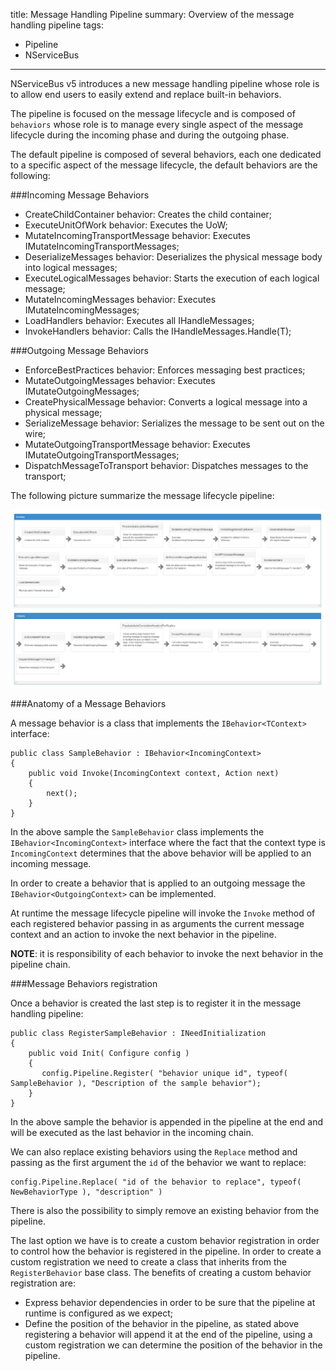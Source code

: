 title: Message Handling Pipeline
summary: Overview of the message handling pipeline 
tags:
- Pipeline
- NServiceBus
---

NServiceBus v5 introduces a new message handling pipeline whose role is to allow end users to easily extend and replace built-in behaviors.

The pipeline is focused on the message lifecycle and is composed of `behaviors` whose role is to manage every single aspect of the message lifecycle during the incoming phase and during the outgoing phase.

The default pipeline is composed of several behaviors, each one dedicated to a specific aspect of the message lifecycle, the default behaviors are the following:

###Incoming Message Behaviors

* CreateChildContainer behavior: Creates the child container;
* ExecuteUnitOfWork behavior: Executes the UoW;
* MutateIncomingTransportMessage behavior: Executes IMutateIncomingTransportMessages;
* DeserializeMessages behavior: Deserializes the physical message body into logical messages;
* ExecuteLogicalMessages behavior: Starts the execution of each logical message;
* MutateIncomingMessages behavior: Executes IMutateIncomingMessages;
* LoadHandlers behavior: Executes all IHandleMessages<T>;
* InvokeHandlers behavior: Calls the IHandleMessages<T>.Handle(T);
            
###Outgoing Message Behaviors

* EnforceBestPractices behavior: Enforces messaging best practices;
* MutateOutgoingMessages behavior: Executes IMutateOutgoingMessages;
* CreatePhysicalMessage behavior: Converts a logical message into a physical message;
* SerializeMessage behavior: Serializes the message to be sent out on the wire;
* MutateOutgoingTransportMessage behavior: Executes IMutateOutgoingTransportMessages;
* DispatchMessageToTransport behavior: Dispatches messages to the transport;

The following picture summarize the message lifecycle pipeline:

![Message lifecycle pipeline](001_pipeline.jpg)

###Anatomy of a Message Behaviors

A message behavior is a class that implements the `IBehavior<TContext>` interface:

    public class SampleBehavior : IBehavior<IncomingContext>
    {
    	public void Invoke(IncomingContext context, Action next)
    	{
    		next();
        }
    }

In the above sample the `SampleBehavior` class implements the `IBehavior<IncomingContext>` interface where the fact that the context type is `IncomingContext` determines that the above behavior will be applied to an incoming message.

In order to create a behavior that is applied to an outgoing message the `IBehavior<OutgoingContext>` can be implemented.

At runtime the message lifecycle pipeline will invoke the `Invoke` method of each registered behavior passing in as arguments the current message context and an action to invoke the next behavior in the pipeline.

**NOTE**: it is responsibility of each behavior to invoke the next behavior in the pipeline chain.

###Message Behaviors registration

Once a behavior is created the last step is to register it in the message handling pipeline:

    public class RegisterSampleBehavior : INeedInitialization
    {
        public void Init( Configure config )
        {
	       config.Pipeline.Register( "behavior unique id", typeof( SampleBehavior ), "Description of the sample behavior");
        }
    }

In the above sample the behavior is appended in the pipeline at the end and will be executed as the last behavior in the incoming chain.

We can also replace existing behaviors using the `Replace` method and passing as the first argument the `id` of the behavior we want to replace:

    config.Pipeline.Replace( "id of the behavior to replace", typeof( NewBehaviorType ), "description" )
    
There is also the possibility to simply remove an existing behavior from the pipeline.

The last option we have is to create a custom behavior registration in order to control how the behavior is registered in the pipeline. In order to create a custom registration we need to create a class that inherits from the `RegisterBehavior` base class. The benefits of creating a custom behavior registration are:

* Express behavior dependencies in order to be sure that the pipeline at runtime is configured as we expect;
* Define the position of the behavior in the pipeline, as stated above registering a behavior will append it at the end of the pipeline, using a custom registration we can determine the position of the behavior in the pipeline. 